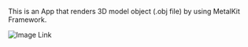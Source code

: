 This is an App that renders 3D model object (.obj file) by using MetalKit Framework.

![Image Link](https://i.imgur.com/yX6Cq9y.png)
